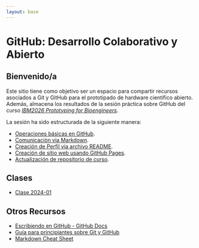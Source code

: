 ```yaml
---
layout: base
---
```

# GitHub: Desarrollo Colaborativo y Abierto



## Bienvenido/a

Este sitio tiene como objetivo ser un espacio para compartir recursos asociados a Git y GitHub para el prototipado de hardware científico abierto. Además, almacena los resultados de la sesión práctica sobre GitHub del curso _[IBM2026 Prototyping for Bioengineers](about.md)_.

La sesión ha sido estructurada de la siguiente manera:

- [Operaciones básicas en GitHub](https://github.com/skills/introduction-to-github).
- [Comunicación via Markdown](https://github.com/skills/communicate-using-markdown).
- [Creación de Perfil via archivo README](https://docs.github.com/en/account-and-profile/setting-up-and-managing-your-github-profile/customizing-your-profile/managing-your-profile-readme).
- [Creación de sitio web usando GitHub Pages](https://github.com/skills/github-pages).
- [Actualización de repositorio de curso](https://github.com/wenzel-lab/GitHub_IBM2026).

## Clases

- [Clase 2024-01](class_2024_01.md)

## Otros Recursos

- [Escribiendo en GitHub - GitHub Docs](https://docs.github.com/en/get-started/writing-on-github)
- [Guía para principiantes sobre Git y GitHub](https://www.freecodecamp.org/news/the-beginners-guide-to-git-github/)
- [Markdown Cheat Sheet](https://www.markdownguide.org/cheat-sheet/)

